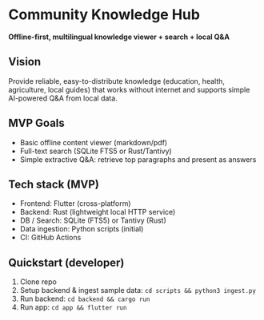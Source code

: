 # Community Knowledge Hub

**Offline-first, multilingual knowledge viewer + search + local Q&A**

## Vision
Provide reliable, easy-to-distribute knowledge (education, health, agriculture, local guides) that works without internet and supports simple AI-powered Q&A from local data.

## MVP Goals
- Basic offline content viewer (markdown/pdf)
- Full-text search (SQLite FTS5 or Rust/Tantivy)
- Simple extractive Q&A: retrieve top paragraphs and present as answers

## Tech stack (MVP)
- Frontend: Flutter (cross-platform)
- Backend: Rust (lightweight local HTTP service)
- DB / Search: SQLite (FTS5) or Tantivy (Rust)
- Data ingestion: Python scripts (initial)
- CI: GitHub Actions

## Quickstart (developer)
1. Clone repo
2. Setup backend & ingest sample data: `cd scripts && python3 ingest.py`
3. Run backend: `cd backend && cargo run`
4. Run app: `cd app && flutter run`

